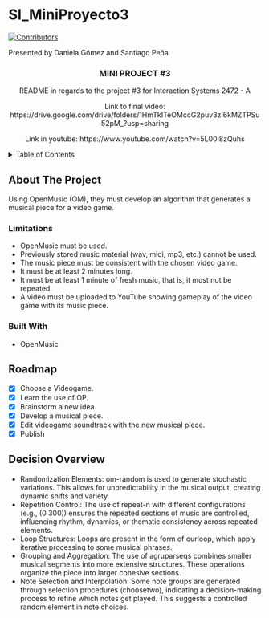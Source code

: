 # SI_MiniProyecto3

[contributors-shield]: https://img.shields.io/github/contributors/basicallydanny/SI_MiniProyecto3.svg?style=for-the-badge
[contributors-url]: https://github.com/basicallydanny/SI_MiniProyecto3/graphs/contributors
[![Contributors][contributors-shield]][contributors-url]

<div align="left">
Presented by Daniela Gómez and Santiago Peña
</div>

<!-- PROJECT -->

<h3 align="center">MINI PROJECT #3</h3>
  <p align="center">
    README in regards to the project #3 for Interaction Systems 2472 - A
  </p>
  <p align="center">
    Link to final video: https://drive.google.com/drive/folders/1HmTkITeOMccG2puv3zI6kMZTPSu52pM_?usp=sharing        
  </p>
  <p align="center">    
    Link in youtube: https://www.youtube.com/watch?v=5L00i8zQuhs
  </p>
</div>

<details>
  <summary>Table of Contents</summary>
  <ol>
    <li>
      <a href="#about-the-project">About The Project</a>
      <ul>
        <li><a href="#limitations">Limitations</a></li>
      </ul>
      <ul>
        <li><a href="#built-with">Built With</a></li>
      </ul>
    </li>
    <li>
      <a href="#roadmap">RoadMap</a>
      <a href="#decision-overview">Decision Overview</a>
  </ol>
</details>

## About The Project

Using OpenMusic (OM), they must develop an algorithm that generates a musical piece for a video game.

### Limitations

* OpenMusic must be used.
* Previously stored music material (wav, midi, mp3, etc.) cannot be used.
* The music piece must be consistent with the chosen video game.
* It must be at least 2 minutes long.
* It must be at least 1 minute of fresh music, that is, it must not be repeated.
* A video must be uploaded to YouTube showing gameplay of the video game with its music piece.

### Built With

* OpenMusic

## Roadmap

- [X] Choose a Videogame.
- [X] Learn the use of OP.
- [X] Brainstorm a new idea.
- [X] Develop a musical piece.
- [X] Edit videogame soundtrack with the new musical piece.
- [X] Publish

## Decision Overview

- Randomization Elements: om-random is used to generate stochastic variations. This allows for unpredictability in the musical output, creating dynamic shifts and variety.
-  Repetition Control: The use of repeat-n with different configurations (e.g., (0 300)) ensures the repeated sections of music are controlled, influencing rhythm, dynamics, or thematic consistency across repeated elements.
- Loop Structures: Loops are present in the form of ourloop, which apply iterative processing to some musical phrases.
- Grouping and Aggregation: The use of agruparseqs combines smaller musical segments into more extensive structures. These operations organize the piece into larger cohesive sections.
- Note Selection and Interpolation: Some note groups are generated through selection procedures (choosetwo), indicating a decision-making process to refine which notes get played. This suggests a controlled random element in note choices.

